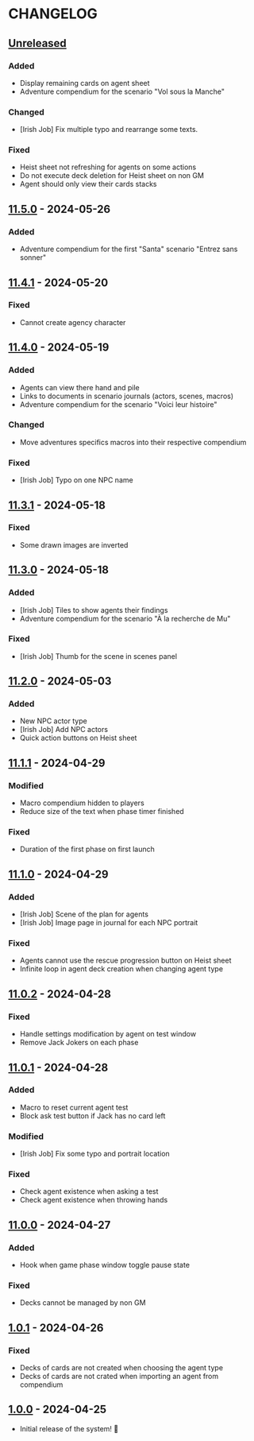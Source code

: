 # CHANGELOG

## [Unreleased]

### Added

- Display remaining cards on agent sheet
- Adventure compendium for the scenario "Vol sous la Manche"

### Changed

- [Irish Job] Fix multiple typo and rearrange some texts.

### Fixed

- Heist sheet not refreshing for agents on some actions
- Do not execute deck deletion for Heist sheet on non GM
- Agent should only view their cards stacks

## [11.5.0] - 2024-05-26

### Added

- Adventure compendium for the first "Santa" scenario "Entrez sans sonner"

## [11.4.1] - 2024-05-20

### Fixed

- Cannot create agency character

## [11.4.0] - 2024-05-19

### Added

- Agents can view there hand and pile
- Links to documents in scenario journals (actors, scenes, macros)
- Adventure compendium for the scenario "Voici leur histoire"

### Changed

- Move adventures specifics macros into their respective compendium

### Fixed

- [Irish Job] Typo on one NPC name

## [11.3.1] - 2024-05-18

### Fixed

- Some drawn images are inverted

## [11.3.0] - 2024-05-18

### Added

- [Irish Job] Tiles to show agents their findings
- Adventure compendium for the scenario "À la recherche de Mu"

### Fixed

- [Irish Job] Thumb for the scene in scenes panel

## [11.2.0] - 2024-05-03

### Added

- New NPC actor type
- [Irish Job] Add NPC actors
- Quick action buttons on Heist sheet

## [11.1.1] - 2024-04-29

### Modified

- Macro compendium hidden to players
- Reduce size of the text when phase timer finished

### Fixed

- Duration of the first phase on first launch

## [11.1.0] - 2024-04-29

### Added

- [Irish Job] Scene of the plan for agents
- [Irish Job] Image page in journal for each NPC portrait

### Fixed

- Agents cannot use the rescue progression button on Heist sheet
- Infinite loop in agent deck creation when changing agent type

## [11.0.2] - 2024-04-28

### Fixed

- Handle settings modification by agent on test window
- Remove Jack Jokers on each phase

## [11.0.1] - 2024-04-28

### Added

- Macro to reset current agent test
- Block ask test button if Jack has no card left

### Modified

- [Irish Job] Fix some typo and portrait location

### Fixed

- Check agent existence when asking a test
- Check agent existence when throwing hands

## [11.0.0] - 2024-04-27

### Added

- Hook when game phase window toggle pause state

### Fixed

- Decks cannot be managed by non GM

## [1.0.1] - 2024-04-26

### Fixed

- Decks of cards are not created when choosing the agent type
- Decks of cards are not crated when importing an agent from compendium

## [1.0.0] - 2024-04-25

- Initial release of the system! 🚀

[Unreleased]: https://github.com/DjLeChuck/foundryvtt-system-the-heist/compare/11.5.0...main

[11.5.0]: https://github.com/DjLeChuck/foundryvtt-system-the-heist/compare/11.4.1...11.5.0

[11.4.1]: https://github.com/DjLeChuck/foundryvtt-system-the-heist/compare/11.4.0...11.4.1

[11.4.0]: https://github.com/DjLeChuck/foundryvtt-system-the-heist/compare/11.3.1...11.4.0

[11.3.1]: https://github.com/DjLeChuck/foundryvtt-system-the-heist/compare/11.3.0...11.3.1

[11.3.0]: https://github.com/DjLeChuck/foundryvtt-system-the-heist/compare/11.2.0...11.3.0

[11.2.0]: https://github.com/DjLeChuck/foundryvtt-system-the-heist/compare/11.1.1...11.2.0

[11.1.1]: https://github.com/DjLeChuck/foundryvtt-system-the-heist/compare/11.1.0...11.1.1

[11.1.0]: https://github.com/DjLeChuck/foundryvtt-system-the-heist/compare/11.0.2...11.1.0

[11.0.2]: https://github.com/DjLeChuck/foundryvtt-system-the-heist/compare/11.0.1...11.0.2

[11.0.1]: https://github.com/DjLeChuck/foundryvtt-system-the-heist/compare/11.0.0...11.0.1

[11.0.0]: https://github.com/DjLeChuck/foundryvtt-system-the-heist/compare/1.0.1...11.0.0

[1.0.1]: https://github.com/DjLeChuck/foundryvtt-system-the-heist/compare/1.0.0...1.0.1

[1.0.0]: https://github.com/DjLeChuck/foundryvtt-system-the-heist/releases/tag/1.0.0
